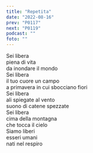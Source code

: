```yaml
---
title: "Repetita"
date: "2022-08-16"
prev: "P0117"
next: "P0119"
podcast: ""
foto: ""
---
```


Sei libera  
piena di vita  
da inondare il mondo  
Sei libera  
il tuo cuore un campo  
a primavera in cui sbocciano fiori  
Sei libera  
ali spiegate al vento  
suono di catene spezzate  
Sei libera  
cima della montagna  
che tocca il cielo  
Siamo liberi  
esseri umani  
nati nel respiro
